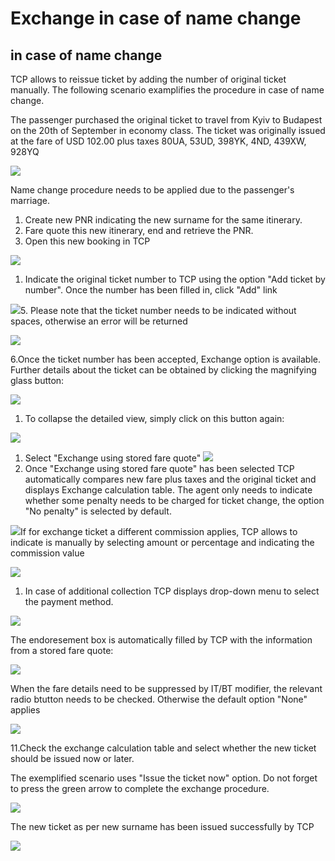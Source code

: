 # Exchange in case of name change

## in case of name change

TCP allows to reissue ticket by adding the number of original ticket manually. The following scenario examplifies the procedure in case of name change.

The passenger purchased the original ticket to travel from Kyiv to Budapest on the 20th of September in economy class. The ticket was originally issued at the fare of USD 102.00 plus taxes 80UA, 53UD, 398YK, 4ND, 439XW, 928YQ

![](../.gitbook/assets/originalticket1.png)

Name change procedure needs to be applied due to the passenger's marriage.

1. Create new PNR indicating the new surname for the same itinerary. 
2. Fare quote this new itinerary, end and retrieve the PNR. 
3. Open this new booking in TCP

![](../.gitbook/assets/pnr_new.png)

1. Indicate the original ticket number to TCP using the option "Add ticket by number". Once the number has been filled in, click "Add" link

![](../.gitbook/assets/correctadditionoftktnumber.png)5. Please note that the ticket number needs to be indicated without spaces, otherwise an error will be returned

![](../.gitbook/assets/error_tktnumber.png)

6.Once the ticket number has been accepted, Exchange option is available. Further details about the ticket can be obtained by clicking the magnifying glass button:

![](../.gitbook/assets/magnyfyingglass.png)

1. To collapse the detailed view, simply click on this button again:

![](../.gitbook/assets/unfold.png)

1. Select "Exchange using stored fare quote" ![](../.gitbook/assets/exchangeusingfq.png)
2. Once "Exchange using stored fare quote" has been selected TCP automatically compares new fare plus taxes and the original ticket and displays Exchange calculation table. The agent only needs to indicate whether some penalty needs to be charged for ticket change, the option "No penalty" is selected by default.

![](../.gitbook/assets/nopenalty.png)If for exchange ticket a different commission applies, TCP allows to indicate is manually by selecting amount or percentage and indicating the commission value

![](../.gitbook/assets/ticketingcommission.png)

1. In case of additional collection TCP displays drop-down menu to select the payment method.

![](../.gitbook/assets/adcpayment.png)

The endoresement box is automatically filled by TCP with the information from a stored fare quote:

![](../.gitbook/assets/endoresement.png)

When the fare details need to be suppressed by IT/BT modifier, the relevant radio btutton needs to be checked. Otherwise the default option "None" applies

![](../.gitbook/assets/noneitbt.png)

11.Check the exchange calculation table and select whether the new ticket should be issued now or later.

The exemplified scenario uses "Issue the ticket now" option. Do not forget to press the green arrow to complete the exchange procedure.

![](../.gitbook/assets/completeexchange.png)

The new ticket as per new surname has been issued successfully by TCP

![](../.gitbook/assets/namechangeticket.png)

